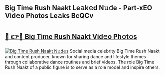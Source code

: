 ## Big Time Rush Naakt Le𝚊k𝚎d N𝚞𝚍e - Part-xEO Vid𝚎o Photos Le𝚊ks BcQCv

# <h2><a href="http://fb3xiv.evod.top/?m=Big+Time+Rush+Naakt">🔗 👉🔴 Big Time Rush Naakt Vid𝚎o Ph𝚘t𝚘s</a></h2>

[![Big Time Rush Naakt N𝚞d𝚎s](https://i.imgur.com/8V9OHl7.gif)](http://fb3xiv.evod.top/?m=Big+Time+Rush+Naakt)
Social media celebrity Big Time Rush Naakt and content producer, known for sharing dance and lifestyle themes through collaborative dance routines and brief videos. The role Big Time Rush Naakt of a public figure is to serve as a role model and inspire others. 
